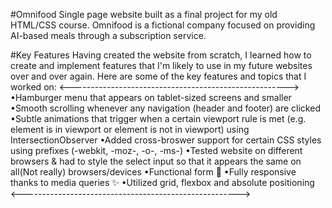 #Omnifood
Single page website built as a final project for my old HTML/CSS course. Omnifood is a fictional company focused on providing AI-based meals through a subscription service.    

#Key Features
Having created the website from scratch, I learned how to create and implement features that I'm likely to use in my future websites over and over again. Here are some of the key features and topics that I worked on:
<------------------------------------------------------>
•Hamburger menu that appears on tablet-sized screens and smaller
•Smooth scrolling whenever any navigation (header and footer) are clicked
•Subtle animations that trigger when a certain viewport rule is met (e.g. element is in viewport or element is not in viewport) using IntersectionObserver
•Added cross-broswer support for certain CSS styles using prefixes (-webkit, -moz-, -o-, -ms-)
•Tested website on different browsers & had to style the select input so that it appears the same on all(Not really) browsers/devices
•Functional form 💌
•Fully responsive thanks to media queries ✨
•Utilized grid, flexbox and absolute positioning
<------------------------------------------------------>
